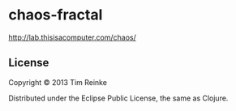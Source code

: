 # chaos-fractal

http://lab.thisisacomputer.com/chaos/

## License

Copyright © 2013 Tim Reinke

Distributed under the Eclipse Public License, the same as Clojure.
